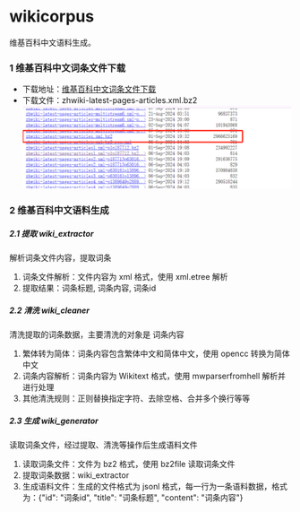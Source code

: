 # wikicorpus
维基百科中文语料生成。

### 1 维基百科中文词条文件下载
* 下载地址：[维基百科中文词条文件下载](https://dumps.wikimedia.org/zhwiki/latest/)
* 下载文件：zhwiki-latest-pages-articles.xml.bz2
![img.png](zhwiki_download.png)

### 2 维基百科中文语料生成
##### 2.1 提取 wiki_extractor
解析词条文件内容，提取词条
1. 词条文件解析：文件内容为 xml 格式，使用 xml.etree 解析
2. 提取结果：词条标题, 词条内容, 词条id

##### 2.2 清洗 wiki_cleaner
清洗提取的词条数据，主要清洗的对象是 词条内容
1. 繁体转为简体：词条内容包含繁体中文和简体中文，使用 opencc 转换为简体中文
2. 词条内容解析：词条内容为 Wikitext 格式，使用 mwparserfromhell 解析并进行处理
3. 其他清洗规则：正则替换指定字符、去除空格、合并多个换行等等

##### 2.3 生成 wiki_generator
读取词条文件，经过提取、清洗等操作后生成语料文件
1. 读取词条文件：文件为 bz2 格式，使用 bz2file 读取词条文件
2. 提取词条数据：wiki_extractor
3. 生成语料文件：生成的文件格式为 jsonl 格式，每一行为一条语料数据，格式为：{"id": "词条id", "title": "词条标题", "content": "词条内容"}
